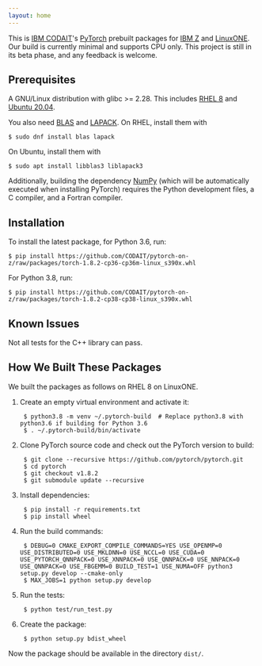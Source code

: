 ```yaml
---
layout: home
---
```

This is [IBM CODAIT](http://codait.org)'s [PyTorch](https://pytorch.org) prebuilt packages for
[IBM Z](https://www.ibm.com/it-infrastructure/z) and
[LinuxONE](https://www.ibm.com/it-infrastructure/linuxone). Our build is currently minimal and
supports CPU only. This project is still in its beta phase, and any feedback is welcome.

## Prerequisites

A GNU/Linux distribution with glibc >= 2.28. This includes
[RHEL 8](https://www.redhat.com/en/technologies/linux-platforms/enterprise-linux) and
[Ubuntu 20.04](https://ubuntu.com/).

You also need [BLAS](http://www.netlib.org/blas/) and [LAPACK](http://www.netlib.org/lapack/). On
RHEL, install them with

    $ sudo dnf install blas lapack

On Ubuntu, install them with

    $ sudo apt install libblas3 liblapack3

Additionally, building the dependency [NumPy](https://numpy.org/) (which will be automatically
executed when installing PyTorch) requires the Python development files, a C compiler, and a Fortran
compiler.

## Installation

To install the latest package, for Python 3.6, run:

    $ pip install https://github.com/CODAIT/pytorch-on-z/raw/packages/torch-1.8.2-cp36-cp36m-linux_s390x.whl

For Python 3.8, run:

    $ pip install https://github.com/CODAIT/pytorch-on-z/raw/packages/torch-1.8.2-cp38-cp38-linux_s390x.whl

## Known Issues

Not all tests for the C++ library can pass.

## How We Built These Packages

We built the packages as follows on RHEL 8 on LinuxONE.

1. Create an empty virtual environment and activate it:

        $ python3.8 -m venv ~/.pytorch-build  # Replace python3.8 with python3.6 if building for Python 3.6
        $ . ~/.pytorch-build/bin/activate

1. Clone PyTorch source code and check out the PyTorch version to build:

        $ git clone --recursive https://github.com/pytorch/pytorch.git
        $ cd pytorch
        $ git checkout v1.8.2
        $ git submodule update --recursive

1. Install dependencies:

        $ pip install -r requirements.txt
        $ pip install wheel

1. Run the build commands:

        $ DEBUG=0 CMAKE_EXPORT_COMPILE_COMMANDS=YES USE_OPENMP=0 USE_DISTRIBUTED=0 USE_MKLDNN=0 USE_NCCL=0 USE_CUDA=0 USE_PYTORCH_QNNPACK=0 USE_XNNPACK=0 USE_QNNPACK=0 USE_NNPACK=0 USE_QNNPACK=0 USE_FBGEMM=0 BUILD_TEST=1 USE_NUMA=OFF python3 setup.py develop --cmake-only
        $ MAX_JOBS=1 python setup.py develop

1. Run the tests:

        $ python test/run_test.py

1. Create the package:

        $ python setup.py bdist_wheel

Now the package should be available in the directory `dist/`.
